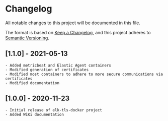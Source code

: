 # Changelog

All notable changes to this project will be documented in this file.

The format is based on [Keep a Changelog](https://keepachangelog.com/en/1.0.0/),
and this project adheres to [Semantic Versioning](https://semver.org/spec/v2.0.0.html).

## [1.1.0] - 2021-05-13
    
    - Added metricbeat and Elastic Agent containers
    - Modified generation of certificates
    - Modified most containers to adhere to more secure communications via certificates
    - Modified documentation

## [1.0.0] - 2020-11-23

    - Initial release of elk-tls-docker project
    - Added WiKi documentation
